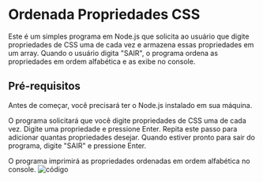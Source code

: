 # Ordenada Propriedades CSS

Este é um simples programa em Node.js que solicita ao usuário que digite 
propriedades de CSS uma de cada vez e armazena essas propriedades em um array. 
Quando o usuário digita "SAIR", o programa ordena as propriedades em ordem alfabética e as exibe no console. <br/>

## Pré-requisitos
Antes de começar, você precisará ter o Node.js instalado em sua máquina.<br/>

  
O programa solicitará que você digite propriedades de CSS uma de cada vez. 
Digite uma propriedade e pressione Enter. Repita este passo para adicionar quantas propriedades desejar. 
Quando estiver pronto para sair do programa, digite "SAIR" e pressione Enter. <br/>
      
O programa imprimirá as propriedades ordenadas em ordem alfabética no console.
![código](https://user-images.githubusercontent.com/99221907/229320124-bc3133eb-7e3a-427d-9b1a-ed77e83cb047.png)

